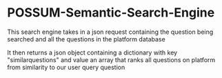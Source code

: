 # POSSUM-Semantic-Search-Engine
This search engine takes in a json request containing the question being searched and all the questions in the platform database

It then returns a json object containing a dictionary with key "similarquestions" and value an array that ranks all questions on platform from similarity to our user query question
